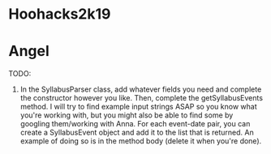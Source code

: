 # Hoohacks2k19

# Angel

TODO: 

1. In the SyllabusParser class, add whatever fields you need and complete the constructor however you like. Then, complete the getSyllabusEvents method. I will try to find example input strings ASAP so you know what you're working with, but you might also be able to find some by googling them/working with Anna. For each event-date pair, you can create a SyllabusEvent object and add it to the list that is returned. An example of doing so is in the method body (delete it when you're done).
